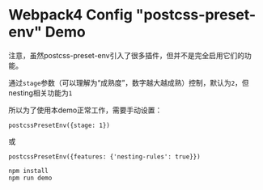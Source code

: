 Webpack4 Config "postcss-preset-env" Demo
======================================

注意，虽然postcss-preset-env引入了很多插件，但并不是完全启用它们的功能。

通过`stage`参数（可以理解为“成熟度”，数字越大越成熟）控制，默认为`2`，但nesting相关功能为`1`

所以为了使用本demo正常工作，需要手动设置：

```
postcssPresetEnv({stage: 1})
```

或

```
postcssPresetEnv({features: {'nesting-rules': true}})
```

```
npm install
npm run demo
```
